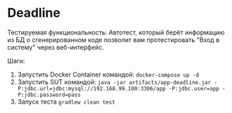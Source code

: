 # Deadline

Тестируемая функциональность: 
Автотест, который берёт информацию из БД о сгенерированном коде позволит вам протестировать "Вход в систему" через веб-интерфейс.

Шаги:
1. Запустить Docker Container командой: ```docker-compose up -d```
2. Запустить SUT командой: ```java -jar artifacts/app-deadline.jar -P:jdbc.url=jdbc:mysql://192.168.99.100:3306/app -P:jdbc.user=app -P:jdbc.password=pass```
3. Запуск теста ```gradlew clean test```
